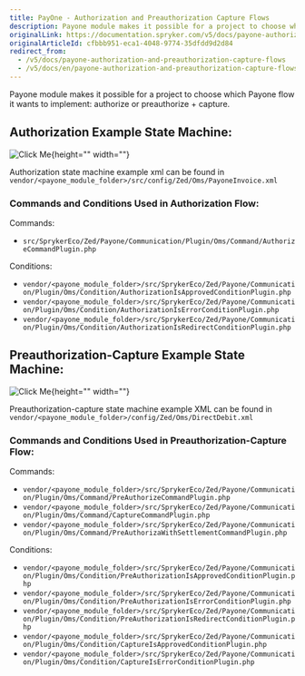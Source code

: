 ```yaml
---
title: PayOne - Authorization and Preauthorization Capture Flows
description: Payone module makes it possible for a project to choose which Payone flow it wants to implement- authorize or preauthorize + capture.
originalLink: https://documentation.spryker.com/v5/docs/payone-authorization-and-preauthorization-capture-flows
originalArticleId: cfbbb951-eca1-4048-9774-35dfdd9d2d84
redirect_from:
  - /v5/docs/payone-authorization-and-preauthorization-capture-flows
  - /v5/docs/en/payone-authorization-and-preauthorization-capture-flows
---
```


Payone module makes it possible for a project to choose which Payone flow it wants to implement: authorize or preauthorize + capture.

## Authorization Example State Machine:
![Click Me](https://spryker.s3.eu-central-1.amazonaws.com/docs/Technology+Partners/Payment+Partners/BS+Payone/payone-authorization-flow-example.png){height="" width=""}

Authorization state machine example xml can be found in `vendor/<payone_module_folder>/src/config/Zed/Oms/PayoneInvoice.xml`

### Commands and Conditions Used in Authorization Flow:
 Commands:
  - `src/SprykerEco/Zed/Payone/Communication/Plugin/Oms/Command/AuthorizeCommandPlugin.php`

Conditions:
  - `vendor/<payone_module_folder>/src/SprykerEco/Zed/Payone/Communication/Plugin/Oms/Condition/AuthorizationIsApprovedConditionPlugin.php`
  - `vendor/<payone_module_folder>/src/SprykerEco/Zed/Payone/Communication/Plugin/Oms/Condition/AuthorizationIsErrorConditionPlugin.php`
  - `vendor/<payone_module_folder>/src/SprykerEco/Zed/Payone/Communication/Plugin/Oms/Condition/AuthorizationIsRedirectConditionPlugin.php`

## Preauthorization-Capture Example State Machine:
![Click Me](https://spryker.s3.eu-central-1.amazonaws.com/docs/Technology+Partners/Payment+Partners/BS+Payone/payone-preauthorization-capture-flow-example.png){height="" width=""}

Preauthorization-capture state machine example XML can be found in `vendor/<payone_module_folder>/config/Zed/Oms/DirectDebit.xml`

### Commands and Conditions Used in Preauthorization-Capture Flow:
Commands:
  * `vendor/<payone_module_folder>/src/SprykerEco/Zed/Payone/Communication/Plugin/Oms/Command/PreAuthorizeCommandPlugin.php`
  * `vendor/<payone_module_folder>/src/SprykerEco/Zed/Payone/Communication/Plugin/Oms/Command/CaptureCommandPlugin.php`
  * `vendor/<payone_module_folder>/src/SprykerEco/Zed/Payone/Communication/Plugin/Oms/Command/PreAuthorizaWithSettlementCommandPlugin.php`

Conditions:
  * `vendor/<payone_module_folder>/src/SprykerEco/Zed/Payone/Communication/Plugin/Oms/Condition/PreAuthorizationIsApprovedConditionPlugin.php`
  * `vendor/<payone_module_folder>/src/SprykerEco/Zed/Payone/Communication/Plugin/Oms/Condition/PreAuthorizationIsErrorConditionPlugin.php`
  * `vendor/<payone_module_folder>/src/SprykerEco/Zed/Payone/Communication/Plugin/Oms/Condition/PreAuthorizationIsRedirectConditionPlugin.php`
  * `vendor/<payone_module_folder>/src/SprykerEco/Zed/Payone/Communication/Plugin/Oms/Condition/CaptureIsApprovedConditionPlugin.php`
  * `vendor/<payone_module_folder>/src/SprykerEco/Zed/Payone/Communication/Plugin/Oms/Condition/CaptureIsErrorConditionPlugin.php`
